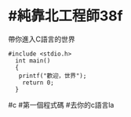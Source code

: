 # #純靠北工程師38f


帶你進入C語言的世界


```
#include <stdio.h>
  int main()
  {
   printf("歡迎，世界");
    return 0;
  }

```


#c #第一個程式碼 #去你的c語言la
